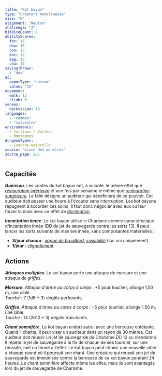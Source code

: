 ```yaml
---
title: "Kot bayun"
type: "Créature monstrueuse"
size: "M"
alignment: "Neutre"
challenge: "2"
hitDiceCount: 8
abilityScores:
  for: 16
  dex: 16
  con: 13
  int: 12
  sag: 16
  cha: 17
savingThrows:
  - "dex"
ac:
  armorType: "custom"
  value: "15"
movement:
  walk: 12
  climb: 6
senses:
  darkvision: 18
languages:
  - "commun"
  - "sylvestre"
environments:
  - Collines / Vallées
  - Montagnes
dungeonTypes:
  - Caverne naturelle
source: "Livre des monstres"
source_page: 261
---
```

## Capacités
_**Guérison**_. Les contes du kot bayun ont, à volonté, le même effet que [_restauration inférieure_](/grimoire/restauration-inferieure/) et une fois par semaine le même que [_restauration supérieure_](/grimoire/restauration-superieure/). Le félin désigne un auditeur qui bénéficiera de ce pouvoir. Cet auditeur doit passer une heure à l'écouter sans interruption. Les kot bayuns répugnent à accorder ces soins, il faut donc négocier avec eux ou leur forcer la main avec un effet de [_domination_](/grimoire/domination/).

_**Incantation innée**_. Le kot bayun utilise le Charisme comme caractéristique d'incantation innée (DD du jet de sauvegarde contre les sorts 13). Il peut lancer les sorts suivants de manière innée, sans composantes matérielles :
* **3/jour chacun** : [_nappe de brouillard_](/grimoire/nappe-de-brouillard/), [_invisibilité_](/grimoire/invisibilite/) (sur soi uniquement)
* **1/jour** : [_clignotement_](/grimoire/clignotement/)

## Actions
_**Attaques multiples**_. Le kot bayun porte une attaque de _morsure_ et une attaque de _griffes_.

_**Morsure**_. _Attaque d'arme au corps à corps_ : +5 pour toucher, allonge 1,50 m, une cible.  
_Touché_ : 7 (1d8 + 3) dégâts perforants.

_**Griffes**_. _Attaque d'arme au corps à corps_ : +5 pour toucher, allonge 1,50 m, une cible.  
_Touché_ : 14 (2d10 + 3) dégâts tranchants.

_**Chant somnifère**_. Le kot bayun endort autrui avec une berceuse entêtante. Quand il chante, il peut viser un auditeur dans un rayon de 30 mètres. Cet auditeur doit réussir un jet de sauvegarde de Charisme DD 13 ou s'endormir. Il répète le jet de sauvegarde à la fin de chacun de ses tours et, sur une réussite, met un terme à l'effet. Le kot bayun peut choisir une nouvelle cible à chaque round où il poursuit son chant. Une créature qui réussit son jet de sauvegarde est immunisée contre la berceuse de ce kot bayun pendant 24 heures. Le chant somnifère affecte même les elfes, mais ils sont avantagés lors du jet de sauvegarde de Charisme.
